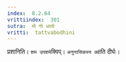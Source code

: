 ```yaml
---
index:  8.2.64
vrittiindex:  301
sutra:  मो नो धातोः
vritti:  tattvabodhini 
---
```


प्रशानिति। `शम उपशमे`क्विप्। `अनुनासिकस्य क्वी`ति दीर्घः।

